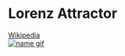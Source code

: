 # Lorenz Attractor

[Wikipedia](https://en.wikipedia.org/wiki/Lorenz_system)\
[![name gif](/name.gif)](https://nonvegan.github.io/lorenz-attractor/)
